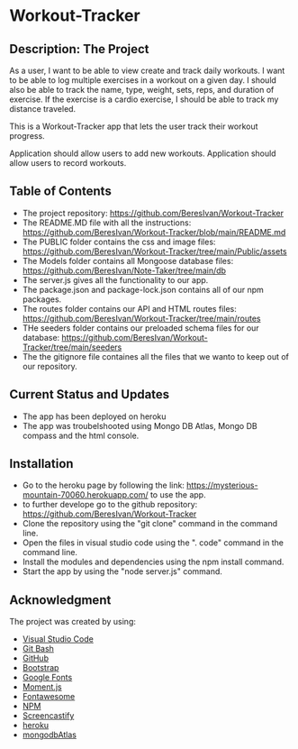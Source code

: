 # Workout-Tracker

## Description: The Project

As a user, I want to be able to view create and track daily workouts. I want to be able to log multiple exercises in a workout on a given day. I should also be able to track the name, type, weight, sets, reps, and duration of exercise. If the exercise is a cardio exercise, I should be able to track my distance traveled.
 
This is a Workout-Tracker app that lets the user track their workout progress.
 
Application should allow users to add new workouts.
Application should allow users to record workouts.
 
 
## Table of Contents 
* The project repository: https://github.com/BeresIvan/Workout-Tracker
* The README.MD file with all the instructions: https://github.com/BeresIvan/Workout-Tracker/blob/main/README.md
* The PUBLIC folder contains the css and image files: https://github.com/BeresIvan/Workout-Tracker/tree/main/Public/assets
* The Models folder contains all Mongoose database files: https://github.com/BeresIvan/Note-Taker/tree/main/db
* The server.js gives all the functionality to our app. 
* The package.json and package-lock.json contains all of our npm packages. 
* The routes folder contains our API and HTML routes files: https://github.com/BeresIvan/Workout-Tracker/tree/main/routes
* THe seeders folder contains our preloaded schema files for our database: https://github.com/BeresIvan/Workout-Tracker/tree/main/seeders
* The the gitignore file containes all the files that we wanto to keep out of our repository.
 
## Current Status and Updates
* The app has been deployed on heroku
* The app was troubelshooted using Mongo DB Atlas, Mongo DB compass and the html console.
 
 
 
## Installation  
- Go to the heroku page by following the link: https://mysterious-mountain-70060.herokuapp.com/ to use the app.
- to further develope go to the github repository: https://github.com/BeresIvan/Workout-Tracker
- Clone the repository using the "git clone" command in the command line.
- Open the files in visual studio code using the ". code" command in the command line.
- Install the modules and dependencies using the npm install command.
- Start the app by using the "node server.js" command.
 
 
## Acknowledgment 
The project was created by using:
* [Visual Studio Code](https://code.visualstudio.com/)
* [Git Bash](https://gitforwindows.org/index.html)
* [GitHub](https://github.com/join)
* [Bootstrap](https://getbootstrap.com/)
* [Google Fonts](https://fonts.google.com/)
* [Moment.js](https://momentjs.com)
* [Fontawesome](https://fontawesome.com/)
* [NPM](https://www.npmjs.com/)
* [Screencastify](https://www.screencastify.com)
* [heroku](https://www.heroku.com)
* [mongodbAtlas](https://www.mongodb.com/cloud/atlas)

